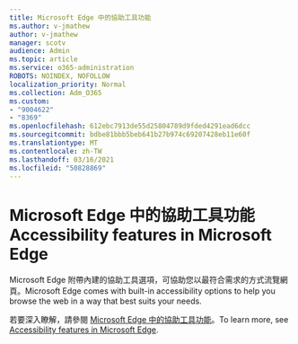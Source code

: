 ```yaml
---
title: Microsoft Edge 中的協助工具功能
ms.author: v-jmathew
author: v-jmathew
manager: scotv
audience: Admin
ms.topic: article
ms.service: o365-administration
ROBOTS: NOINDEX, NOFOLLOW
localization_priority: Normal
ms.collection: Adm_O365
ms.custom:
- "9004622"
- "8369"
ms.openlocfilehash: 612ebc7913de55d25804789d9fded4291ead6dcc
ms.sourcegitcommit: bdbe81bbb5beb641b27b974c69207428eb11e60f
ms.translationtype: MT
ms.contentlocale: zh-TW
ms.lasthandoff: 03/16/2021
ms.locfileid: "50828869"
---
```

# <a name="accessibility-features-in-microsoft-edge"></a><span data-ttu-id="88839-102">Microsoft Edge 中的協助工具功能</span><span class="sxs-lookup"><span data-stu-id="88839-102">Accessibility features in Microsoft Edge</span></span>

<span data-ttu-id="88839-103">Microsoft Edge 附帶內建的協助工具選項，可協助您以最符合需求的方式流覽網頁。</span><span class="sxs-lookup"><span data-stu-id="88839-103">Microsoft Edge comes with built-in accessibility options to help you browse the web in a way that best suits your needs.</span></span>

<span data-ttu-id="88839-104">若要深入瞭解，請參閱 [Microsoft Edge 中的協助工具功能](https://go.microsoft.com/fwlink/?linkid=2153648)。</span><span class="sxs-lookup"><span data-stu-id="88839-104">To learn more, see [Accessibility features in Microsoft Edge](https://go.microsoft.com/fwlink/?linkid=2153648).</span></span>

